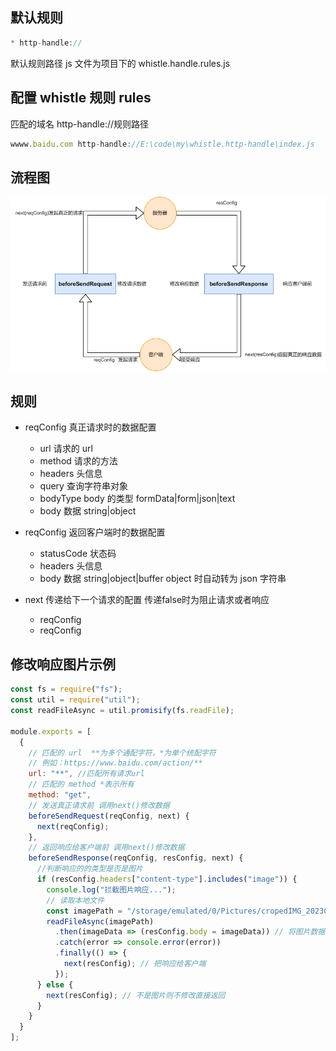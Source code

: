 ## 默认规则

```js
* http-handle://
```

默认规则路径 js 文件为项目下的 whistle.handle.rules.js

## 配置 whistle 规则 rules

匹配的域名 http-handle://规则路径

```js
wwww.baidu.com http-handle://E:\code\my\whistle.http-handle\index.js
```

## 流程图

![流程图片](flow.png)

## 规则

- reqConfig 真正请求时的数据配置
  - url 请求的 url
  - method 请求的方法
  - headers 头信息
  - query 查询字符串对象
  - bodyType body 的类型 formData|form|json|text
  - body 数据 string|object

- reqConfig 返回客户端时的数据配置
  - statusCode 状态码
  - headers 头信息
  - body 数据 string|object|buffer object 时自动转为 json 字符串

- next 传递给下一个请求的配置 传递false时为阻止请求或者响应
  - reqConfig
  - reqConfig


## 修改响应图片示例
```js
const fs = require("fs");
const util = require("util");
const readFileAsync = util.promisify(fs.readFile);

module.exports = [
  {
    // 匹配的 url  **为多个通配字符，*为单个统配字符
    // 例如：https://www.baidu.com/action/**
    url: "**", //匹配所有请求url
    // 匹配的 method *表示所有
    method: "get",
    // 发送真正请求前 调用next()修改数据
    beforeSendRequest(reqConfig, next) {
      next(reqConfig);
    },
    // 返回响应给客户端前 调用next()修改数据
    beforeSendResponse(reqConfig, resConfig, next) {
      //判断响应的的类型是否是图片
      if (resConfig.headers["content-type"].includes("image")) {
        console.log("拦截图片响应...");
        // 读取本地文件
        const imagePath = "/storage/emulated/0/Pictures/cropedIMG_20230719_160944.jpg.png";
        readFileAsync(imagePath)
          .then(imageData => (resConfig.body = imageData)) // 将图片数据替换
          .catch(error => console.error(error))
          .finally(() => {
            next(resConfig); // 把响应给客户端
          });
      } else {
        next(resConfig); // 不是图片则不修改直接返回
      }
    }
  }
];
```
